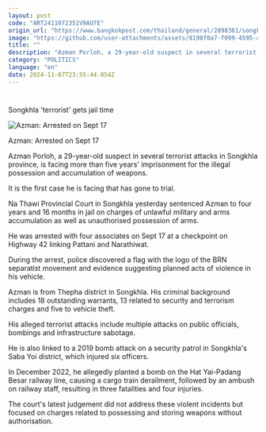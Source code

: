 ```yaml
---
layout: post
code: "ART2411072351V9AU7E"
origin_url: "https://www.bangkokpost.com/thailand/general/2898361/songkhla-terrorist-gets-jail-time"
image: "https://github.com/user-attachments/assets/8198f0a7-f099-4595-a6ff-73d4880066ea"
title: ""
description: "Azman Porloh, a 29-year-old suspect in several terrorist attacks in Songkhla province, is facing more than five years"
category: "POLITICS"
language: "en"
date: 2024-11-07T23:55:44.054Z
---
```


# 

Songkhla 'terrorist' gets jail time

![Azman: Arrested on Sept 17](https://github.com/user-attachments/assets/a0fe84c2-a6c4-4f80-a57d-84bdbcb1f468)

Azman: Arrested on Sept 17

Azman Porloh, a 29-year-old suspect in several terrorist attacks in Songkhla province, is facing more than five years' imprisonment for the illegal possession and accumulation of weapons.

It is the first case he is facing that has gone to trial.

Na Thawi Provincial Court in Songkhla yesterday sentenced Azman to four years and 16 months in jail on charges of unlawful military and arms accumulation as well as unauthorised possession of arms.

He was arrested with four associates on Sept 17 at a checkpoint on Highway 42 linking Pattani and Narathiwat.

During the arrest, police discovered a flag with the logo of the BRN separatist movement and evidence suggesting planned acts of violence in his vehicle.

Azman is from Thepha district in Songkhla. His criminal background includes 18 outstanding warrants, 13 related to security and terrorism charges and five to vehicle theft.

His alleged terrorist attacks include multiple attacks on public officials, bombings and infrastructure sabotage.

He is also linked to a 2019 bomb attack on a security patrol in Songkhla's Saba Yoi district, which injured six officers.

In December 2022, he allegedly planted a bomb on the Hat Yai-Padang Besar railway line, causing a cargo train derailment, followed by an ambush on railway staff, resulting in three fatalities and four injuries.

The court's latest judgement did not address these violent incidents but focused on charges related to possessing and storing weapons without authorisation.